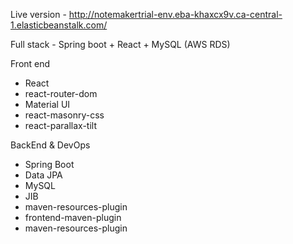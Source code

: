 Live version - http://notemakertrial-env.eba-khaxcx9v.ca-central-1.elasticbeanstalk.com/

Full stack - Spring boot + React + MySQL (AWS RDS) 

Front end
- React
- react-router-dom
- Material UI
- react-masonry-css
- react-parallax-tilt

BackEnd & DevOps
- Spring Boot
- Data JPA
- MySQL 
- JIB
- maven-resources-plugin
- frontend-maven-plugin
- maven-resources-plugin

